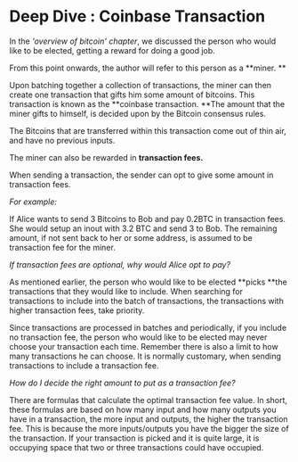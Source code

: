 # Deep Dive : Coinbase Transaction

In the _'overview of bitcoin'_ _chapter_, we discussed the person who would like to be elected, getting a reward for doing a good job.

From this point onwards, the author will refer to this person as a **miner. **

Upon batching together a collection of transactions, the miner can then create one transaction that gifts him some amount of bitcoins. This transaction is known as the **coinbase transaction. **The amount that the miner gifts to himself, is decided upon by the Bitcoin consensus rules.

The Bitcoins that are transferred within this transaction come out of thin air, and have no previous inputs.

The miner can also be rewarded in **transaction fees.**

When sending a transaction, the sender can opt to give some amount in transaction fees.

_For example:_

If Alice wants to send 3 Bitcoins to Bob and pay 0.2BTC in transaction fees. She would setup an inout with 3.2 BTC and send 3 to Bob. The remaining amount, if not sent back to her or some address, is assumed to be transaction fee for the miner.

_If transaction fees are optional, why would Alice opt to pay?_

As mentioned earlier, the person who would like to be elected **picks **the transactions that they would like to include. When searching for transactions to include into the batch of transactions, the transactions with higher transaction fees, take priority.

Since transactions are processed in batches and periodically, if you include no transaction fee, the person who would like to be elected may never choose your transaction each time. Remember there is also a limit to how many transactions he can choose. It is normally customary, when sending transactions to include a transaction fee.

_How do I decide the right amount to put as a transaction fee?_

There are formulas that calculate the optimal transaction fee value. In short, these formulas are based on how many input and how many outputs you have in a transaction, the more input and outputs, the higher the transaction fee. This is because the more inputs/outputs you have the bigger the size of the transaction. If your transaction is picked and it is quite large, it is occupying space that two or three transactions could have occupied.

